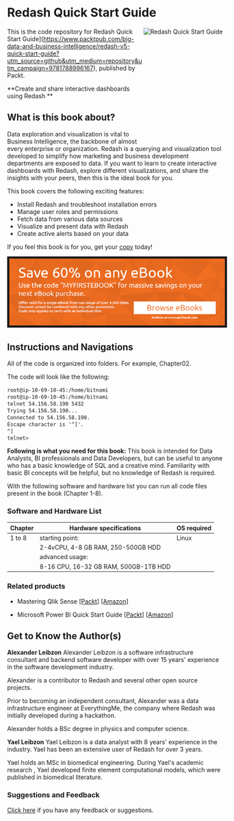 # Redash Quick Start Guide

<a href="https://www.packtpub.com/big-data-and-business-intelligence/redash-v5-quick-start-guide?utm_source=github&utm_medium=repository&utm_campaign=9781788996167"><img src="https://dz13w8afd47il.cloudfront.net/sites/default/files/imagecache/ppv4_main_book_cover/B10333.png" alt="Redash Quick Start Guide" height="256px" align="right"></a>

This is the code repository for Redash Quick Start Guide](https://www.packtpub.com/big-data-and-business-intelligence/redash-v5-quick-start-guide?utm_source=github&utm_medium=repository&utm_campaign=9781788996167), published by Packt.

**Create and share interactive dashboards using Redash	**

## What is this book about?
Data exploration and visualization is vital to Business Intelligence, the backbone of almost every enterprise or organization. Redash is a querying and visualization tool developed to simplify how marketing and business development departments are exposed to data. If you want to learn to create interactive dashboards with Redash, explore different visualizations, and share the insights with your peers, then this is the ideal book for you.


This book covers the following exciting features: 
* Install Redash and troubleshoot installation errors
* Manage user roles and permissions
* Fetch data from various data sources
* Visualize and present data with Redash
* Create active alerts based on your data

If you feel this book is for you, get your [copy](https://www.amazon.com/dp/178899616X) today!

<a href="https://www.packtpub.com/?utm_source=github&utm_medium=banner&utm_campaign=GitHubBanner"><img src="https://raw.githubusercontent.com/PacktPublishing/GitHub/master/GitHub.png" 
alt="https://www.packtpub.com/" border="5" /></a>


## Instructions and Navigations
All of the code is organized into folders. For example, Chapter02.

The code will look like the following:
```
root@ip-10-69-10-45:/home/bitnami
root@ip-10-69-10-45:/home/bitnami
telnet 54.156.58.190 5432
Trying 54.156.58.190...
Connected to 54.156.58.190.
Escape character is '^]'.
^]
telnet>   
```

**Following is what you need for this book:**
This book is intended for Data Analysts, BI professionals and Data Developers, but can be useful to anyone who has a basic knowledge of SQL and a creative mind. Familiarity with basic BI concepts will be helpful, but no knowledge of Redash is required.

With the following software and hardware list you can run all code files present in the book (Chapter 1-8).

### Software and Hardware List

| Chapter  | Hardware specifications                 | OS required                        |
| -------- | ----------------------------------------| -----------------------------------|
| 1 to 8   |  starting point:                        | Linux                              |
|          |  2-4vCPU, 4-8 GB RAM, 250-500GB HDD     |                                    |
|          |  advanced usage:                        |                                    |
|          |  8-16 CPU, 16-32 GB RAM, 500GB-1TB HDD  |                                    |


### Related products
* Mastering Qlik Sense [[Packt]](https://www.packtpub.com/big-data-and-business-intelligence/mastering-qlik-sense?utm_source=github&utm_medium=repository&utm_campaign=9781783554027) [[Amazon]](https://www.amazon.com/dp/1783554029)

* Microsoft Power BI Quick Start Guide [[Packt]](https://www.packtpub.com/big-data-and-business-intelligence/microsoft-power-bi-quick-start-guide?utm_source=github&utm_medium=repository&utm_campaign=9781789138221) [[Amazon]](https://www.amazon.com/dp/1789138221)

## Get to Know the Author(s)
**Alexander Leibzon**
Alexander Leibzon is a software infrastructure consultant and backend software developer with over 15 years' experience in the software development industry.

Alexander is a contributor to Redash and several other open source projects.

Prior to becoming an independent consultant, Alexander was a data infrastructure engineer at EverythingMe, the company where Redash was initially developed during a hackathon.

Alexander holds a BSc degree in physics and computer science.

**Yael Leibzon**
Yael Leibzon is a data analyst with 8 years' experience in the industry. Yael has been an extensive user of Redash for over 3 years.

Yael holds an MSc in biomedical engineering. During Yael's academic research , Yael developed finite element computational models, which were published in biomedical literature.


### Suggestions and Feedback
[Click here](https://docs.google.com/forms/d/e/1FAIpQLSdy7dATC6QmEL81FIUuymZ0Wy9vH1jHkvpY57OiMeKGqib_Ow/viewform) if you have any feedback or suggestions.
